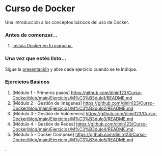 # Curso de Docker

Una introducción a los conceptos básicos del uso de Docker.

### Antes de comenzar...

1. [Instala Docker en tu máquina.](https://docs.docker.com/engine/installation/)

### Una vez que estés listo...

Sigue la [presentación](https://donde.me) y abre cada ejercicio cuando se te indique.

### Ejercicios Básicos

1. [Módulo 1 - Primeros pasos]       https://github.com/dinin123/Curso-Docker/blob/main/Ejercicios/M%C3%B3dulo1/README.md
1. [Módulo 2 - Gestión de Imágenes]  https://github.com/dinin123/Curso-Docker/blob/main/Ejercicios/M%C3%B3dulo2/README.md
1. [Módulo 3 - Gestión de Volúmenes] https://github.com/dinin123/Curso-Docker/blob/main/Ejercicios/M%C3%B3dulo3/README.md
1. [Módulo 4 - Gestión de Redes]     https://github.com/dinin123/Curso-Docker/blob/main/Ejercicios/M%C3%B3dulo4/README.md
1. [Módulo 5 - Docker Compose]       https://github.com/dinin123/Curso-Docker/blob/main/Ejercicios/M%C3%B3dulo5/README.md

.
